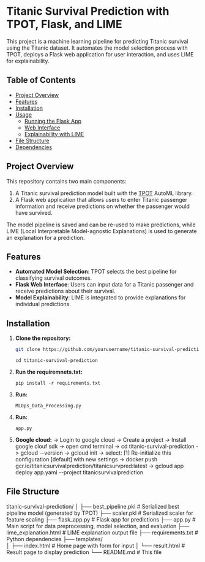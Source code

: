 # Titanic Survival Prediction with TPOT, Flask, and LIME

This project is a machine learning pipeline for predicting Titanic survival using the Titanic dataset. It automates the model selection process with TPOT, deploys a Flask web application for user interaction, and uses LIME for explainability.

## Table of Contents

- [Project Overview](#project-overview)
- [Features](#features)
- [Installation](#installation)
- [Usage](#usage)
  - [Running the Flask App](#running-the-flask-app)
  - [Web Interface](#web-interface)
  - [Explainability with LIME](#explainability-with-lime)
- [File Structure](#file-structure)
- [Dependencies](#dependencies)

## Project Overview

This repository contains two main components:
1. A Titanic survival prediction model built with the [TPOT](https://epistasislab.github.io/tpot/) AutoML library.
2. A Flask web application that allows users to enter Titanic passenger information and receive predictions on whether the passenger would have survived.

The model pipeline is saved and can be re-used to make predictions, while LIME (Local Interpretable Model-agnostic Explanations) is used to generate an explanation for a prediction.

## Features

- **Automated Model Selection**: TPOT selects the best pipeline for classifying survival outcomes.
- **Flask Web Interface**: Users can input data for a Titanic passenger and receive predictions about their survival.
- **Model Explainability**: LIME is integrated to provide explanations for individual predictions.
  
## Installation

1. **Clone the repository:**

   ```bash
   git clone https://github.com/yourusername/titanic-survival-prediction.git
   ```
   ```
   cd titanic-survival-prediction
   ```
2. **Run the requiremnets.txt:**
    ```
   pip install -r requirements.txt
   ```
3. **Run:**
    ```
    MLOps_Data_Processing.py
    ```
3. **Run:**
    ```
   app.py
    ```
4. **Google cloud:**
-> Login to google cloud
-> Create a project
-> Install google clouf sdk
-> open cmd terminal
-> cd titanic-survival-prediction
-> gcloud --version
-> gcloud init
    -> select: [1] Re-initialize this configuration [default] with new settings
-> docker push gcr.io/titanicsurvivalprediction/titanicsurvpred:latest
-> gcloud app deploy app.yaml --project titanicsurvivalprediction


## File Structure
titanic-survival-prediction/
│
├── best_pipeline.pkl           # Serialized best pipeline model (generated by TPOT)
├── scaler.pkl                  # Serialized scaler for feature scaling
├── flask_app.py                # Flask app for predictions
├── app.py                      # Main script for data preprocessing, model selection, and evaluation
├── lime_explanation.html       # LIME explanation output file
├── requirements.txt            # Python dependencies
├── templates/                  
│   ├── index.html              # Home page with form for input
│   └── result.html             # Result page to display prediction
└── README.md                   # This file



